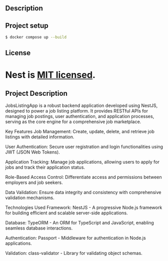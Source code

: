 


## Description

## Project setup

```bash
$ docker compose up --build
```
## License

Nest is [MIT licensed](https://github.com/nestjs/nest/blob/master/LICENSE).
=======
## Project Description

JobsListingApp is a robust backend application developed using NestJS, designed to power a job listing platform. It provides RESTful APIs for managing job postings, user authentication, and application processes, serving as the core engine for a comprehensive job marketplace.

Key Features
Job Management: Create, update, delete, and retrieve job listings with detailed information.

User Authentication: Secure user registration and login functionalities using JWT (JSON Web Tokens).

Application Tracking: Manage job applications, allowing users to apply for jobs and track their application status.

Role-Based Access Control: Differentiate access and permissions between employers and job seekers.

Data Validation: Ensure data integrity and consistency with comprehensive validation mechanisms.

Technologies Used
Framework: NestJS - A progressive Node.js framework for building efficient and scalable server-side applications.

Database: TypeORM - An ORM for TypeScript and JavaScript, enabling seamless database interactions.

Authentication: Passport - Middleware for authentication in Node.js applications.

Validation: class-validator - Library for validating object schemas.



